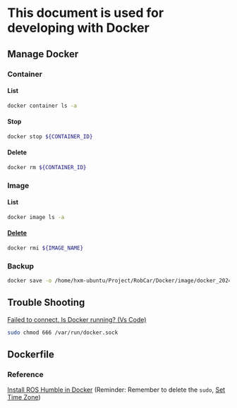 # This document is used for developing with Docker

## Manage Docker  
### Container 
#### List 
```bash
docker container ls -a 
```
#### Stop 
```bash
docker stop ${CONTAINER_ID}
```
#### Delete 
```bash
docker rm ${CONTAINER_ID}
```
### Image 
#### List
```bash
docker image ls -a 
```
#### [Delete](https://stackoverflow.com/questions/51188657/image-is-being-used-by-stopped-container-error) 
```bash
docker rmi ${IMAGE_NAME}
```
### Backup
```bash
docker save -o /home/hxm-ubuntu/Project/RobCar/Docker/image/docker_20240213.tar raspi/ubuntu:latest
```

## Trouble Shooting 
[Failed to connect. Is Docker running? (Vs Code)](https://stackoverflow.com/questions/69530014/failed-to-connect-is-docker-running-vs-code) 
```bash
sudo chmod 666 /var/run/docker.sock
```

## Dockerfile 
### Reference 
[Install ROS Humble in Docker](https://docs.ros.org/en/humble/Installation/Alternatives/Ubuntu-Development-Setup.html) 
(Reminder: Remember to delete the `sudo`, [Set Time Zone](https://askubuntu.com/questions/909277/avoiding-user-interaction-with-tzdata-when-installing-certbot-in-a-docker-contai)) 

